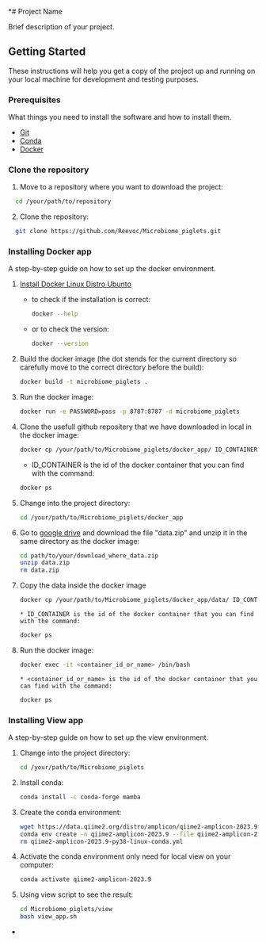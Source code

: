 *# Project Name

Brief description of your project.

## Getting Started

These instructions will help you get a copy of the project up and running on your local machine for development and testing purposes.

### Prerequisites

What things you need to install the software and how to install them.

- [Git](https://git-scm.com/)
- [Conda](https://docs.conda.io/projects/conda/en/latest/index.html)
- [Docker](https://www.docker.com/)

### Clone the repository

1. Move to a repository where you want to download the project:

  ```bash
    cd /your/path/to/repository
  ```

2. Clone the repository:

  ```bash
    git clone https://github.com/Reevoc/Microbiome_piglets.git
  ```

### Installing Docker app

A step-by-step guide on how to set up the docker environment.
1. [Install Docker Linux Distro Ubunto](https://docs.docker.com/engine/install/ubuntu/)
   - to check if the installation is correct:
      ```bash
      docker --help
      ```
   - or to check the version:
      ```bash
      docker --version
      ```
2. Build the docker image (the dot stends for the current directory so carefully move to the correct directory before the build):

    ```bash
    docker build -t microbiome_piglets .
    ```

3. Run the docker image:

    ```bash
    docker run -e PASSWORD=pass -p 8787:8787 -d microbiome_piglets
    ```

4. Clone the usefull github repositery that we have downloaded in local in the docker image:
    
    ```bash
    docker cp /your/path/to/Microbiome_piglets/docker_app/ ID_CONTAINER:/home/microbiome
    ```
    * ID_CONTAINER is the id of the docker container that you can find with the command:
    
    ```bash
    docker ps
    ```
    
5. Change into the project directory:

    ```bash
    cd /your/path/to/Microbiome_piglets/docker_app
    ```
    

6. Go to [google drive](https://drive.google.com/file/d/1B9_swa8VqM_8MaBl6xNo6z1REelOm_BY/view?usp=drive_link) and download the file "data.zip" and unzip it in the same directory as the docker image:
  
      ```bash
      cd path/to/your/download_where_data.zip
      unzip data.zip
      rm data.zip
      ```
7. Copy the data inside the docker image
  
      ```bash
      docker cp /your/path/to/Microbiome_piglets/docker_app/data/ ID_CONTAINER:/home/microbiome
      ```
       * ID_CONTAINER is the id of the docker container that you can find with the command:
    
    ```bash
    docker ps
    ```
8. Run the docker image:
  
      ```bash
      docker exec -it <container_id_or_name> /bin/bash

      ```
       * <container_id_or_name> is the id of the docker container that you can find with the command:
    
    ```bash
    docker ps
    ```

### Installing View app

A step-by-step guide on how to set up the view environment.

1. Change into the project directory:

    ```bash
    cd /your/path/to/Microbiome_piglets
    ```

2. Install conda:
  
      ```bash
      conda install -c conda-forge mamba
      ```
3. Create the conda environment:
  
      ```bash
      wget https://data.qiime2.org/distro/amplicon/qiime2-amplicon-2023.9-py38-linux-conda.yml
      conda env create -n qiime2-amplicon-2023.9 --file qiime2-amplicon-2023.9-py38-linux-conda.yml
      rm qiime2-amplicon-2023.9-py38-linux-conda.yml
      ```
4. Activate the conda environment only need for local view on your computer:
  
      ```bash
      conda activate qiime2-amplicon-2023.9
      ```
5. Using view script to see the result:
  
      ```bash
      cd Microbiome_piglets/view
      bash view_app.sh
      ```
*
